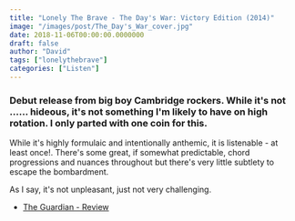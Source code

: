 ```yaml
---
title: "Lonely The Brave - The Day's War: Victory Edition (2014)"
image: "/images/post/The_Day's_War_cover.jpg"
date: 2018-11-06T00:00:00.0000000
draft: false
author: "David"
tags: ["lonelythebrave"]
categories: ["Listen"]
---
```

### Debut release from big boy Cambridge rockers. While it's not …… hideous, it's not something I'm likely to have on high rotation. I only parted with one coin for this.

While it's highly formulaic and intentionally anthemic, it is listenable - at least once!. There's some great, if somewhat predictable, chord progressions and nuances throughout but there's very little subtlety to escape the bombardment.

As I say, it's not unpleasant, just not very challenging.

-  [The Guardian - Review](https://www.theguardian.com/music/2014/aug/28/lonely-the-brave-the-days-war-review)